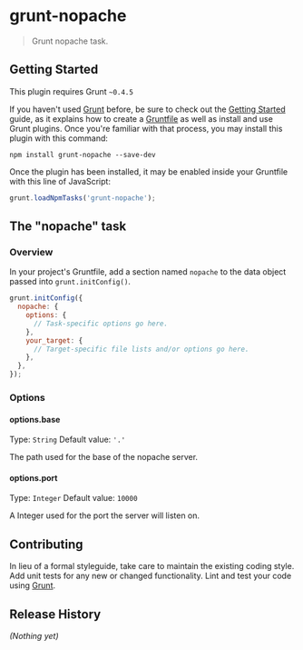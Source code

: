 # grunt-nopache

> Grunt nopache task.

## Getting Started
This plugin requires Grunt `~0.4.5`

If you haven't used [Grunt](http://gruntjs.com/) before, be sure to check out the [Getting Started](http://gruntjs.com/getting-started) guide, as it explains how to create a [Gruntfile](http://gruntjs.com/sample-gruntfile) as well as install and use Grunt plugins. Once you're familiar with that process, you may install this plugin with this command:

```shell
npm install grunt-nopache --save-dev
```

Once the plugin has been installed, it may be enabled inside your Gruntfile with this line of JavaScript:

```js
grunt.loadNpmTasks('grunt-nopache');
```

## The "nopache" task

### Overview
In your project's Gruntfile, add a section named `nopache` to the data object passed into `grunt.initConfig()`.

```js
grunt.initConfig({
  nopache: {
    options: {
      // Task-specific options go here.
    },
    your_target: {
      // Target-specific file lists and/or options go here.
    },
  },
});
```

### Options

#### options.base
Type: `String`
Default value: `'.'`

The path used for the base of the nopache server.

#### options.port
Type: `Integer`
Default value: `10000`

A Integer used for the port the server will listen on.

## Contributing
In lieu of a formal styleguide, take care to maintain the existing coding style. Add unit tests for any new or changed functionality. Lint and test your code using [Grunt](http://gruntjs.com/).

## Release History
_(Nothing yet)_
